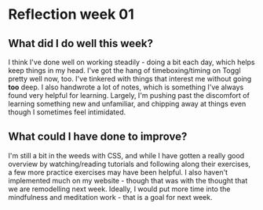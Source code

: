 # Reflection week 01

## What did I do well this week?
I think I've done well on working steadily - doing a bit each day, which helps keep things in my head. I've got the hang of timeboxing/timing on Toggl pretty well now, too.
I've tinkered with things that interest me without going **too** deep. I also handwrote a lot of notes, which is something I've always found very helpful for learning.
Largely, I'm pushing past the discomfort of learning something new and unfamiliar, and chipping away at things even though I sometimes feel intimidated.

## What could I have done to improve?
I'm still a bit in the weeds with CSS, and while I have gotten a really good overview by watching/reading tutorials and following along their exercises, a few more practice exercises may have been helpful. I also haven't implemented much on my website - though that was with the thought that we are remodelling next week.
Ideally, I would put more time into the mindfulness and meditation work - that is a goal for next week.
